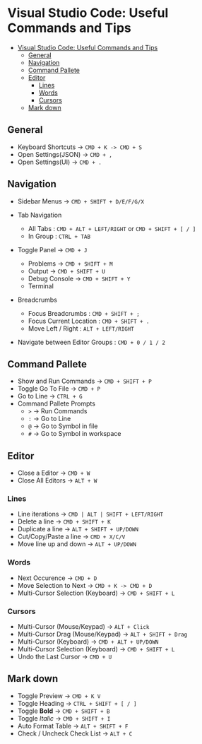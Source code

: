 # Visual Studio Code: Useful Commands and Tips

- [Visual Studio Code: Useful Commands and Tips](#Visual-Studio-Code-Useful-Commands-and-Tips)
  - [General](#General)
  - [Navigation](#Navigation)
  - [Command Pallete](#Command-Pallete)
  - [Editor](#Editor)
    - [Lines](#Lines)
    - [Words](#Words)
    - [Cursors](#Cursors)
  - [Mark down](#Mark-down)


## General

- Keyboard Shortcuts -> `CMD + K -> CMD + S`
- Open Settings(JSON) -> `CMD + ,`
- Open Settings(UI) -> `CMD + .`


## Navigation

- Sidebar Menus -> `CMD + SHIFT + D/E/F/G/X`

- Tab Navigation
  - All Tabs : `CMD + ALT + LEFT/RIGHT` or `CMD + SHIFT + [ / ]`
  - In Group : `CTRL + TAB`

- Toggle Panel -> `CMD + J`
  - Problems -> `CMD + SHIFT + M`
  - Output -> `CMD + SHIFT + U`
  - Debug Console -> `CMD + SHIFT + Y`
  - Terminal

- Breadcrumbs
  - Focus Breadcrumbs : `CMD + SHIFT + ;`
  - Focus Current Location : `CMD + SHIFT + .`
  - Move Left / Right : `ALT + LEFT/RIGHT`

- Navigate between Editor Groups : `CMD + 0 / 1 / 2`


## Command Pallete

- Show and Run Commands -> `CMD + SHIFT + P`
- Toggle Go To File -> `CMD + P`
- Go to Line -> `CTRL + G`
- Command Pallete Prompts
  - `>` -> Run Commands
  - `:` -> Go to Line
  - `@` -> Go to Symbol in file
  - `#` -> Go to Symbol in workspace


## Editor

- Close a Editor -> `CMD + W`
- Close All Editors -> `ALT + W`


### Lines

- Line iterations -> `CMD | ALT | SHIFT + LEFT/RIGHT`
- Delete a line -> `CMD + SHIFT + K`
- Duplicate a line -> `ALT + SHIFT + UP/DOWN`
- Cut/Copy/Paste a line -> `CMD + X/C/V`
- Move line up and down -> `ALT + UP/DOWN`


### Words

- Next Occurence -> `CMD + D`
- Move Selection to Next -> `CMD + K -> CMD + D`
- Multi-Cursor Selection (Keyboard) -> `CMD + SHIFT + L`


### Cursors

- Multi-Cursor (Mouse/Keypad) -> `ALT + Click`
- Multi-Cursor Drag (Mouse/Keypad) -> `ALT + SHIFT + Drag`
- Multi-Cursor (Keyboard) -> `CMD + ALT + UP/DOWN`
- Multi-Cursor Selection (Keyboard) -> `CMD + SHIFT + L`
- Undo the Last Cursor -> `CMD + U`


## Mark down

- Toggle Preview -> `CMD + K V`
- Toggle Heading -> `CTRL + SHIFT + [ / ]`
- Toggle **Bold** -> `CMD + SHIFT + B`
- Toggle *Italic* -> `CMD + SHIFT + I`
- Auto Format Table -> `ALT + SHIFT + F`
- Check / Uncheck Check List -> `ALT + C`
